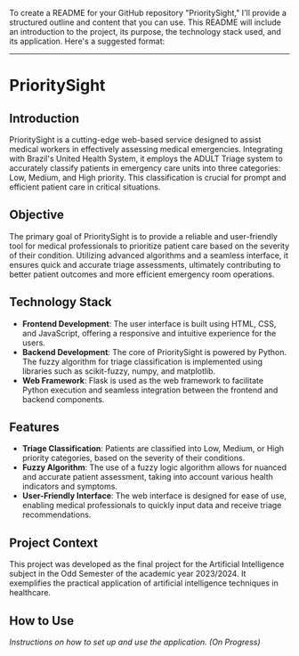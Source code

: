To create a README for your GitHub repository "PrioritySight," I'll provide a structured outline and content that you can use. This README will include an introduction to the project, its purpose, the technology stack used, and its application. Here's a suggested format:

---

# PrioritySight

## Introduction
PrioritySight is a cutting-edge web-based service designed to assist medical workers in effectively assessing medical emergencies. Integrating with Brazil's United Health System, it employs the ADULT Triage system to accurately classify patients in emergency care units into three categories: Low, Medium, and High priority. This classification is crucial for prompt and efficient patient care in critical situations.

## Objective
The primary goal of PrioritySight is to provide a reliable and user-friendly tool for medical professionals to prioritize patient care based on the severity of their condition. Utilizing advanced algorithms and a seamless interface, it ensures quick and accurate triage assessments, ultimately contributing to better patient outcomes and more efficient emergency room operations.

## Technology Stack
- **Frontend Development**: The user interface is built using HTML, CSS, and JavaScript, offering a responsive and intuitive experience for the users.
- **Backend Development**: The core of PrioritySight is powered by Python. The fuzzy algorithm for triage classification is implemented using libraries such as scikit-fuzzy, numpy, and matplotlib.
- **Web Framework**: Flask is used as the web framework to facilitate Python execution and seamless integration between the frontend and backend components.

## Features
- **Triage Classification**: Patients are classified into Low, Medium, or High priority categories, based on the severity of their conditions.
- **Fuzzy Algorithm**: The use of a fuzzy logic algorithm allows for nuanced and accurate patient assessment, taking into account various health indicators and symptoms.
- **User-Friendly Interface**: The web interface is designed for ease of use, enabling medical professionals to quickly input data and receive triage recommendations.

## Project Context
This project was developed as the final project for the Artificial Intelligence subject in the Odd Semester of the academic year 2023/2024. It exemplifies the practical application of artificial intelligence techniques in healthcare.

## How to Use
*Instructions on how to set up and use the application. (On Progress)*
